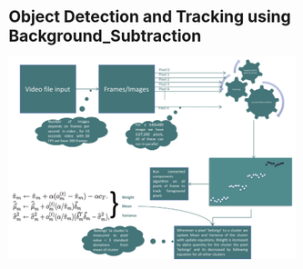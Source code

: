 # Object Detection and Tracking using Background_Subtraction

![alt text](https://github.com/pnagula/Background_Subtraction/blob/master/Video_Analytics.jpg)
